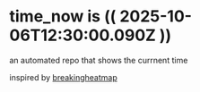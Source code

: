 # time_now is (( 2025-10-06T12:30:00.090Z ))

an automated repo that shows the currnent time

inspired by [breakingheatmap](https://github.com/breakingheatmap/breakingheatmap)